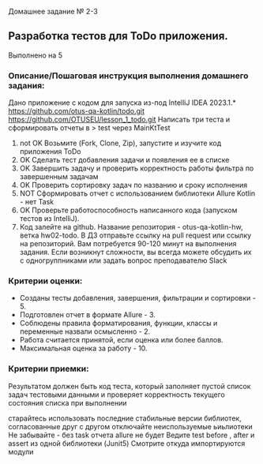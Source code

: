 Домашнее задание № 2-3 
## Разработка тестов для ToDo приложения.
Выполнено на 5
### Описание/Пошаговая инструкция выполнения домашнего задания:
Дано приложение с кодом для запуска из-под IntelliJ IDEA 2023.1.*
https://github.com/otus-qa-kotlin/todo.git
https://github.com/OTUSEU/lesson_1_todo.git
Написать три теста и сформировать отчеты в > test через MainKtTest

1. not OK Возьмите (Fork, Clone, Zip), запустите и изучите код приложения ToDo
2. OK Сделать тест добавления задачи и появления ее в списке 
3. OK Завершить задачу и проверить корректность работы фильтра по завершенным задачам
4. OK Проверить сортировку задач по названию и сроку исполнения
5. NOT Сформировать отчет с использованием библиотеки Allure Kotlin - нет Task
6. OK Проверьте работоспособность написанного кода (запуском тестов из IntelliJ).
7. Код залейте на github. Название репозитория - otus-qa-kotlin-hw, ветка hw02-todo.
   В ДЗ отправьте ссылку на pull request или ссылку на репозиторий.
   Вам потребуется 90-120 минут на выполнения задания.
   Если возникнут сложности, вы всегда можете обсудить их с одногруппниками или задать вопрос преподавателю Slack

### Критерии оценки:
* Созданы тесты добавления, завершения, фильтрации и сортировки - 5.
* Подготовлен отчет в формате Allure - 3.
* Соблюдены правила форматирования, функции, классы и переменные назвали осмысленно - 2.
* Работа считается принятой, если оценка или более баллов.
* Максимальная оценка за работу - 10.
      
### Критерии приемки:
Результатом должен быть код теста, который заполняет пустой список задач тестовыми данными
и проверяет корректность текущего состояния списка при выполнении

старайтесь использовать последние стабильные версии библиотек, согласованные друг с другом
отключайте неиспользуемые ьиьлиотеки
Не забывайте - без task отчета allure не будет
Ведите test before , after и assert из одной библиотеки (Junit5)
Смотрите откуда импортируются модули